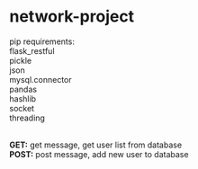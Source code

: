 # network-project
pip requirements:<br>
flask_restful<br>
pickle<br>
json<br>
mysql.connector<br>
pandas<br>
hashlib<br>
socket<br>
threading<br><br>

<b>GET:</b> get message, get user list from database
<br>
<b>POST:</b> post message, add new user to database
